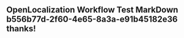 <properties
ms.topic="hero-topic"
ms.test1="hero-topic"
ms.test2="test"/>


## OpenLocalization Workflow Test MarkDown b556b77d-2f60-4e65-8a3a-e91b45182e36 thanks!



<!--HONumber=Sep16_HO1-->


